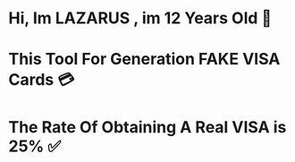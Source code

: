 # Hi, Im LAZARUS , im 12 Years Old 🖤
# This Tool For Generation FAKE VISA Cards 💳
# The Rate Of Obtaining A Real VISA is 25% ✅

